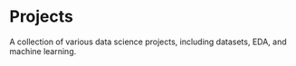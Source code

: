 # Projects
A collection of various data science projects, including datasets, EDA, and machine learning.
